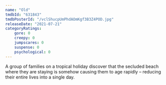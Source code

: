 ```yaml
---
name: "Old"
tmdbId: "631843"
tmdbPosterId: "/vclShucpUmPhdAOmKgf3B3Z4POD.jpg"
releaseDate: "2021-07-21"
categoryRatings:
    gore: 0
    creepy: 0
    jumpscares: 0
    suspense: 0
    psychological: 0
---
```

A group of families on a tropical holiday discover that the secluded beach where they are staying is somehow causing them to age rapidly – reducing their entire lives into a single day.
